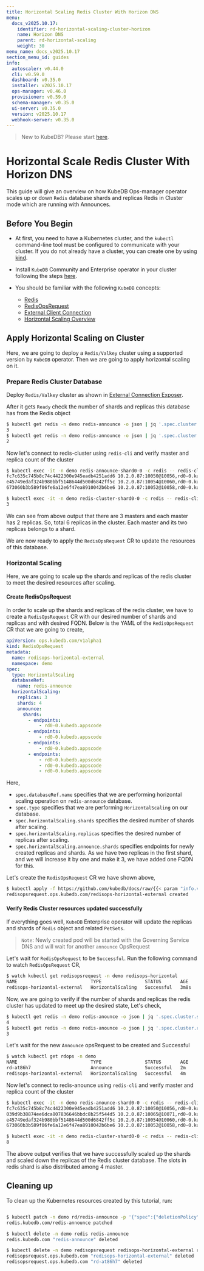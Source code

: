 ```yaml
---
title: Horizontal Scaling Redis Cluster With Horizon DNS
menu:
  docs_v2025.10.17:
    identifier: rd-horizontal-scaling-cluster-horizon
    name: Horizon DNS
    parent: rd-horizontal-scaling
    weight: 30
menu_name: docs_v2025.10.17
section_menu_id: guides
info:
  autoscaler: v0.44.0
  cli: v0.59.0
  dashboard: v0.35.0
  installer: v2025.10.17
  ops-manager: v0.46.0
  provisioner: v0.59.0
  schema-manager: v0.35.0
  ui-server: v0.35.0
  version: v2025.10.17
  webhook-server: v0.35.0
---
```


> New to KubeDB? Please start [here](/docs/v2025.10.17/README).

# Horizontal Scale Redis Cluster With Horizon DNS

This guide will give an overview on how KubeDB Ops-manager operator scales up or down `Redis` database shards and replicas Redis in Cluster mode which are running with Announces.


## Before You Begin

- At first, you need to have a Kubernetes cluster, and the `kubectl` command-line tool must be configured to communicate with your cluster. If you do not already have a cluster, you can create one by using [kind](https://kind.sigs.k8s.io/docs/user/quick-start/).

- Install `KubeDB` Community and Enterprise operator in your cluster following the steps [here](/docs/v2025.10.17/setup/README).

- You should be familiar with the following `KubeDB` concepts:
    - [Redis](/docs/v2025.10.17/guides/redis/concepts/redis)
    - [RedisOpsRequest](/docs/v2025.10.17/guides/redis/concepts/redisopsrequest)
    - [External Client Connection](/docs/v2025.10.17/guides/redis/external-connections/exposure)
    - [Horizontal Scaling Overview](/docs/v2025.10.17/guides/redis/scaling/horizontal-scaling/overview)

## Apply Horizontal Scaling on Cluster

Here, we are going to deploy a `Redis/Valkey` cluster using a supported version by `KubeDB` operator. Then we are going to apply horizontal scaling on it.

### Prepare Redis Cluster Database

Deploy `Redis/Valkey` cluster as shown in [External Connection Exposer](/docs/v2025.10.17/guides/redis/external-connections/exposure).

After it gets `Ready` check the number of shards and replicas this database has from the Redis object

```bash
$ kubectl get redis -n demo redis-announce -o json | jq '.spec.cluster.shards'
3
$ kubectl get redis -n demo redis-announce -o json | jq '.spec.cluster.replicas'
2
```

Now let's connect to redis-cluster using `redis-cli` and verify master and replica count of the cluster
```bash
$ kubectl exec -it -n demo redis-announce-shard0-0 -c redis -- redis-cli -c cluster nodes | grep master
fc7c635c745b8c74c4422300e945eadb4251add6 10.2.0.87:10050@10056,rd0-0.kubedb.appscode myself,master - 0 1754481552000 1 connected 0-5460
e45749edaf324b980bbf5148644d500d6842ff5c 10.2.0.87:10054@10060,rd0-0.kubedb.appscode master - 0 1754481555065 3 connected 10923-16383
673060b3b589f06fe6a12e6f47ea8910042b6be6 10.2.0.87:10052@10058,rd0-0.kubedb.appscode master - 0 1754481555000 2 connected 5461-10922

$ kubectl exec -it -n demo redis-cluster-shard0-0 -c redis -- redis-cli -c cluster nodes | grep slave | wc -l
3
```

We can see from above output that there are 3 masters and each master has 2 replicas. So, total 6 replicas in the cluster. Each master and its two replicas belongs to a shard.

We are now ready to apply the `RedisOpsRequest` CR to update the resources of this database.

### Horizontal Scaling

Here, we are going to scale up the shards and replicas of the redis cluster to meet the desired resources after scaling.

#### Create RedisOpsRequest

In order to scale up the shards and replicas of the redis cluster, we have to create a `RedisOpsRequest` CR with our desired number of shards and replicas and with desired FQDN. Below is the YAML of the `RedisOpsRequest` CR that we are going to create,

```yaml
apiVersion: ops.kubedb.com/v1alpha1
kind: RedisOpsRequest
metadata:
  name: redisops-horizontal-external
  namespace: demo
spec:
  type: HorizontalScaling
  databaseRef:
    name: redis-announce
  horizontalScaling:
    replicas: 3
    shards: 4
    announce:
      shards:
        - endpoints:
            - rd0-0.kubedb.appscode
        - endpoints:
            - rd0-0.kubedb.appscode
        - endpoints:
            - rd0-0.kubedb.appscode
        - endpoints:
            - rd0-0.kubedb.appscode
            - rd0-0.kubedb.appscode
            - rd0-0.kubedb.appscode
```

Here,

- `spec.databaseRef.name` specifies that we are performing horizontal scaling operation on `redis-announce` database.
- `spec.type` specifies that we are performing `HorizontalScaling` on our database.
- `spec.horizontalScaling.shards` specifies the desired number of shards after scaling.
- `spec.horizontalScaling.replicas` specifies the desired number of replicas after scaling.
- `spec.horizontalScaling.announce.shards` specifies endpoints for newly created replicas and shards. As we have two replicas in the first shard, and we will increase it by one and make it 3, we have added one FQDN for this.

Let's create the `RedisOpsRequest` CR we have shown above,

```bash
$ kubectl apply -f https://github.com/kubedb/docs/raw/{{< param "info.version" >}}/docs/examples/redis/scaling/horizontal-scaling/horizontal-cluster.yaml
redisopsrequest.ops.kubedb.com/redisops-horizontal-external created
```

#### Verify Redis Cluster resources updated successfully

If everything goes well, `KubeDB` Enterprise operator will update the replicas and shards of `Redis` object and related `PetSets`.

> `Note`: Newly created pod will be started with the Governing Service DNS and will wait for another `announce` OpsRequest

Let's wait for `RedisOpsRequest` to be `Successful`.  Run the following command to watch `RedisOpsRequest` CR,

```bash
$ watch kubectl get redisopsrequest -n demo redisops-horizontal
NAME                           TYPE                STATUS       AGE
redisops-horizontal-external   HorizontalScaling   Successful   3m8s
```

Now, we are going to verify if the number of shards and replicas the redis cluster has updated to meet up the desired state, Let's check,

```bash
$ kubectl get redis -n demo redis-anounce -o json | jq '.spec.cluster.shards'
4
$ kubectl get redis -n demo redis-anounce -o json | jq '.spec.cluster.replicas'
3
```

Let's wait for the new `Announce` opsRequest to be created and Successful

```bash
$ watch kubectl get rdops -n demo
NAME                           TYPE                STATUS       AGE
rd-at86h7                      Announce            Successful   2m
redisops-horizontal-external   HorizontalScaling   Successful   4m
```

Now let's connect to redis-anounce using `redis-cli` and verify master and replica count of the cluster
```bash
$ kubectl exec -it -n demo redis-anounce-shard0-0 -c redis -- redis-cli -c cluster nodes | grep master
fc7c635c745b8c74c4422300e945eadb4251add6 10.2.0.87:10050@10056,rd0-0.kubedb.appscode myself,master - 0 1754484135000 1 connected 1365-5460
039d9b38874ee6dca807836646bbdc8b25f544d5 10.2.0.87:10065@10071,rd0-0.kubedb.appscode master - 0 1754484137945 4 connected 0-1364 5461-6826 10923-12287
e45749edaf324b980bbf5148644d500d6842ff5c 10.2.0.87:10054@10060,rd0-0.kubedb.appscode master - 0 1754484137000 3 connected 12288-16383
673060b3b589f06fe6a12e6f47ea8910042b6be6 10.2.0.87:10052@10058,rd0-0.kubedb.appscode master - 0 1754484136539 2 connected 6827-10922

$ kubectl exec -it -n demo redis-cluster-shard0-0 -c redis -- redis-cli -c cluster nodes | grep slave | wc -l
8
```

The above output verifies that we have successfully scaled up the shards and scaled down the replicas of the Redis cluster database. The slots in redis shard
is also distributed among 4 master.

## Cleaning up

To clean up the Kubernetes resources created by this tutorial, run:

```bash

$ kubectl patch -n demo rd/redis-announce -p '{"spec":{"deletionPolicy":"WipeOut"}}' --type="merge"
redis.kubedb.com/redis-announce patched

$ kubectl delete -n demo redis redis-announce
redis.kubedb.com "redis-announce" deleted

$ kubectl delete -n demo redisopsrequest redisops-horizontal-external rd-at86h7
redisopsrequest.ops.kubedb.com "redisops-horizontal-external" deleted
redisopsrequest.ops.kubedb.com "rd-at86h7" deleted
```